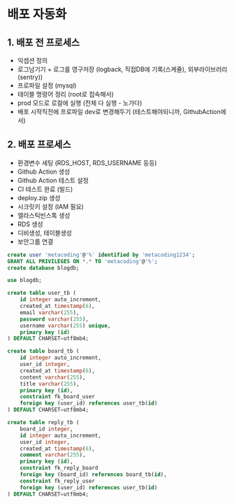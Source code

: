 # 배포 자동화

## 1. 배포 전 프로세스
- 익셉션 정의
- 로그남기기 + 로그를 영구저장 (logback, 직접DB에 기록(스케쥴), 외부라이브러리(sentry))
- 프로파일 설정 (mysql)
- 테이블 명령어 정리 (root로 접속해서)
- prod 모드로 로컬에 실행 (전체 다 실행 - 노가다)
- 배포 시작직전에 프로파일 dev로 변경해두기 (테스트해야되니까, GithubAction에서)

## 2. 배포 프로세스
- 환경변수 세팅 (RDS_HOST, RDS_USERNAME 등등)
- Github Action 생성
- Github Action 테스트 설정
- CI 테스트 완료 (빌드)
- deploy.zip 생성
- 시크릿키 설정 (IAM 필요)
- 엘라스틱빈스톡 생성
- RDS 생성
- 디비생성, 테이블생성
- 보안그룹 연결


```sql
create user 'metacoding'@'%' identified by 'metacoding1234';
GRANT ALL PRIVILEGES ON *.* TO 'metacoding'@'%';
create database blogdb;

use blogdb;

create table user_tb (
    id integer auto_increment,
    created_at timestamp(6),
    email varchar(255),
    password varchar(255),
    username varchar(255) unique,
    primary key (id)
) DEFAULT CHARSET=utf8mb4;

create table board_tb (
    id integer auto_increment,
    user_id integer,
    created_at timestamp(6),
    content varchar(255),
    title varchar(255),
    primary key (id),
    constraint fk_board_user
    foreign key (user_id) references user_tb(id)
) DEFAULT CHARSET=utf8mb4;

create table reply_tb (
    board_id integer,
    id integer auto_increment,
    user_id integer,
    created_at timestamp(6),
    comment varchar(255),
    primary key (id),
    constraint fk_reply_board
    foreign key (board_id) references board_tb(id),
    constraint fk_reply_user
    foreign key (user_id) references user_tb(id)
) DEFAULT CHARSET=utf8mb4;
```

